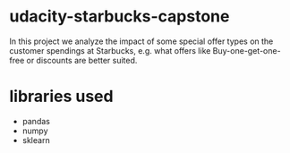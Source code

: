 # udacity-starbucks-capstone

In this project we analyze the impact of some special offer types on the customer spendings at Starbucks, e.g. what offers like Buy-one-get-one-free or discounts are better suited.

# libraries used
- pandas
- numpy
- sklearn


